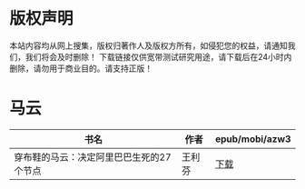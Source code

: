 # 版权声明

本站内容均从网上搜集，版权归著作人及版权方所有，如侵犯您的权益，请通知我们，我们将会及时删除！ 下载链接仅供宽带测试研究用途，请下载后在24小时内删除，请勿用于商业目的。请支持正版！

# 马云

| 书名 | 作者 | epub/mobi/azw3 |
| --- | --- | --- |
| 穿布鞋的马云：决定阿里巴巴生死的27个节点 | 王利芬 | [下载](https://url89.ctfile.com/f/31084289-1357005943-3ecde0?p=8866) |
